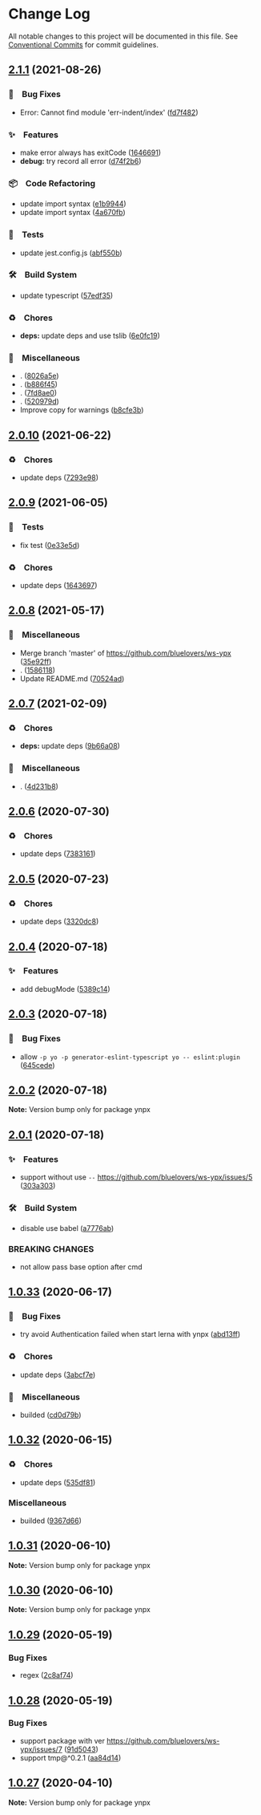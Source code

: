 # Change Log

All notable changes to this project will be documented in this file.
See [Conventional Commits](https://conventionalcommits.org) for commit guidelines.

## [2.1.1](https://github.com/bluelovers/ws-ypx/compare/ynpx@2.0.10...ynpx@2.1.1) (2021-08-26)


### 🐛　Bug Fixes

* Error: Cannot find module 'err-indent/index' ([fd7f482](https://github.com/bluelovers/ws-ypx/commit/fd7f4821611050238a2e791f8d65b58be164193f))


### ✨　Features

* make error always has exitCode ([1646691](https://github.com/bluelovers/ws-ypx/commit/164669124b2c3efa850483dc45befc64f5ad2c81))
* **debug:** try record all error ([d74f2b6](https://github.com/bluelovers/ws-ypx/commit/d74f2b6e27d5e3f1a9d20616e6a8be92659cf395))


### 📦　Code Refactoring

* update import syntax ([e1b9944](https://github.com/bluelovers/ws-ypx/commit/e1b9944ab55fd0f3d0ca388aa099f2c7da0baa75))
* update import syntax ([4a670fb](https://github.com/bluelovers/ws-ypx/commit/4a670fb4aa61590cef7d8286455ffb20255ddbbf))


### 🚨　Tests

* update jest.config.js ([abf550b](https://github.com/bluelovers/ws-ypx/commit/abf550b4c2679dedbb8fc44eaa55d9b6897964c7))


### 🛠　Build System

* update typescript ([57edf35](https://github.com/bluelovers/ws-ypx/commit/57edf35ca7c88eb532b6fbe2fbde7cb62254d15f))


### ♻️　Chores

* **deps:** update deps and use tslib ([6e0fc19](https://github.com/bluelovers/ws-ypx/commit/6e0fc19200c8c3337e19b20a368bde7b58546d37))


### 🔖　Miscellaneous

* . ([8026a5e](https://github.com/bluelovers/ws-ypx/commit/8026a5ed60a08c6d476890d9b607e03364d5ed33))
* . ([b886f45](https://github.com/bluelovers/ws-ypx/commit/b886f453cf3411ac8f6c803a6e5185e5891bd054))
* . ([7fd8ae0](https://github.com/bluelovers/ws-ypx/commit/7fd8ae0405e63aaa8ba65cab65a67842bc60d2c3))
* . ([520979d](https://github.com/bluelovers/ws-ypx/commit/520979d707fec86960b3a19159d6bf82648b4090))
* Improve copy for warnings ([b8cfe3b](https://github.com/bluelovers/ws-ypx/commit/b8cfe3bf877bef056d2f96f852d3e9148c507cce))





## [2.0.10](https://github.com/bluelovers/ws-ypx/compare/ynpx@2.0.9...ynpx@2.0.10) (2021-06-22)


### ♻️　Chores

* update deps ([7293e98](https://github.com/bluelovers/ws-ypx/commit/7293e9877a3213d7de6dd9349ccc947e1fd80415))





## [2.0.9](https://github.com/bluelovers/ws-ypx/compare/ynpx@2.0.8...ynpx@2.0.9) (2021-06-05)


### 🚨　Tests

* fix test ([0e33e5d](https://github.com/bluelovers/ws-ypx/commit/0e33e5d19f5b9a1cef190d614f29165c465264c2))


### ♻️　Chores

* update deps ([1643697](https://github.com/bluelovers/ws-ypx/commit/1643697a9e6d8dc04415288167013cec8ad56623))





## [2.0.8](https://github.com/bluelovers/ws-ypx/compare/ynpx@2.0.7...ynpx@2.0.8) (2021-05-17)


### 🔖　Miscellaneous

* Merge branch 'master' of https://github.com/bluelovers/ws-ypx ([35e92ff](https://github.com/bluelovers/ws-ypx/commit/35e92ff17be301846a7dbbcd577e2c4e1a38c27e))
* . ([1586118](https://github.com/bluelovers/ws-ypx/commit/15861185de7672cf12238a68c743ea8cb79e2f66))
* Update README.md ([70524ad](https://github.com/bluelovers/ws-ypx/commit/70524ad00a8f3f88ed893a6f4e459d5b3359f265))





## [2.0.7](https://github.com/bluelovers/ws-ypx/compare/ynpx@2.0.6...ynpx@2.0.7) (2021-02-09)


### ♻️　Chores

* **deps:** update deps ([9b66a08](https://github.com/bluelovers/ws-ypx/commit/9b66a0842532a65874f486f00b21cef7b613eec0))


### 🔖　Miscellaneous

* . ([4d231b8](https://github.com/bluelovers/ws-ypx/commit/4d231b8e833f74b6b8c53ae08602d3da05dd7d8f))





## [2.0.6](https://github.com/bluelovers/ws-ypx/compare/ynpx@2.0.5...ynpx@2.0.6) (2020-07-30)


### ♻️　Chores

* update deps ([7383161](https://github.com/bluelovers/ws-ypx/commit/7383161e852e251e01cf4885d9a7ef6cab8f2b73))





## [2.0.5](https://github.com/bluelovers/ws-ypx/compare/ynpx@2.0.4...ynpx@2.0.5) (2020-07-23)


### ♻️　Chores

* update deps ([3320dc8](https://github.com/bluelovers/ws-ypx/commit/3320dc8717b5a762fab4ec0ba1d6af4b53383010))





## [2.0.4](https://github.com/bluelovers/ws-ypx/compare/ynpx@2.0.3...ynpx@2.0.4) (2020-07-18)


### ✨　Features

* add debugMode ([5389c14](https://github.com/bluelovers/ws-ypx/commit/5389c1471972eea0a4959e4bcc0b7490b0295c1e))





## [2.0.3](https://github.com/bluelovers/ws-ypx/compare/ynpx@2.0.2...ynpx@2.0.3) (2020-07-18)


### 🐛　Bug Fixes

* allow `-p yo -p generator-eslint-typescript yo -- eslint:plugin` ([645cede](https://github.com/bluelovers/ws-ypx/commit/645cedeafcdf52d98b66a537c2fedfd06bf443f3))





## [2.0.2](https://github.com/bluelovers/ws-ypx/compare/ynpx@2.0.1...ynpx@2.0.2) (2020-07-18)

**Note:** Version bump only for package ynpx





## [2.0.1](https://github.com/bluelovers/ws-ypx/compare/ynpx@1.0.33...ynpx@2.0.1) (2020-07-18)


### ✨　Features

* support without use `--` https://github.com/bluelovers/ws-ypx/issues/5 ([303a303](https://github.com/bluelovers/ws-ypx/commit/303a30346efc14d25e790738b34244b9124942ac))


### 🛠　Build System

* disable use babel ([a7776ab](https://github.com/bluelovers/ws-ypx/commit/a7776abece957c18145aeac4615923fa746b934f))


### BREAKING CHANGES

* not allow pass base option after cmd





## [1.0.33](https://github.com/bluelovers/ws-ypx/compare/ynpx@1.0.32...ynpx@1.0.33) (2020-06-17)


### 🐛　Bug Fixes

* try avoid Authentication failed when start lerna with ynpx ([abd13ff](https://github.com/bluelovers/ws-ypx/commit/abd13ff673ff1aa5adfde581b2be7de2c32afeca))


### ♻️　Chores

* update deps ([3abcf7e](https://github.com/bluelovers/ws-ypx/commit/3abcf7e3de2aa6945ec4997673c1476abe5f771c))


### 🔖　Miscellaneous

* builded ([cd0d79b](https://github.com/bluelovers/ws-ypx/commit/cd0d79b1c2d9760ddac8d0e686773d67fa6992b9))





## [1.0.32](https://github.com/bluelovers/ws-ypx/compare/ynpx@1.0.31...ynpx@1.0.32) (2020-06-15)


### ♻️　Chores

*  update deps ([535df81](https://github.com/bluelovers/ws-ypx/commit/535df811492b6ce8d61be7e11d0a8db8109e8b56))


### Miscellaneous

* builded ([9367d66](https://github.com/bluelovers/ws-ypx/commit/9367d66a79b6e7606bdc02c69d5cec18d0d2c1aa))





## [1.0.31](https://github.com/bluelovers/ws-ypx/compare/ynpx@1.0.30...ynpx@1.0.31) (2020-06-10)

**Note:** Version bump only for package ynpx





## [1.0.30](https://github.com/bluelovers/ws-ypx/compare/ynpx@1.0.29...ynpx@1.0.30) (2020-06-10)

**Note:** Version bump only for package ynpx





## [1.0.29](https://github.com/bluelovers/ws-ypx/compare/ynpx@1.0.28...ynpx@1.0.29) (2020-05-19)


### Bug Fixes

* regex ([2c8af74](https://github.com/bluelovers/ws-ypx/commit/2c8af74b377d97e7da2efe8602d6aa77d7c2a2ae))





## [1.0.28](https://github.com/bluelovers/ws-ypx/compare/ynpx@1.0.27...ynpx@1.0.28) (2020-05-19)


### Bug Fixes

* support package with ver https://github.com/bluelovers/ws-ypx/issues/7 ([91d5043](https://github.com/bluelovers/ws-ypx/commit/91d5043cb73e79e9ab08a54d0d9371c62cb084cb))
* support tmp@^0.2.1 ([aa84d14](https://github.com/bluelovers/ws-ypx/commit/aa84d14c2090efe88717ac7905424785185c4c88))





## [1.0.27](https://github.com/bluelovers/ws-ypx/compare/ynpx@1.0.26...ynpx@1.0.27) (2020-04-10)

**Note:** Version bump only for package ynpx
